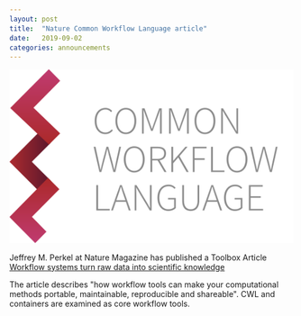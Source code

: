 ```yaml
---
layout: post
title:  "Nature Common Workflow Language article"
date:   2019-09-02
categories: announcements
---
```


![CWL](/images/logo/cwl.svg)

Jeffrey M. Perkel at Nature Magazine has published a Toolbox Article [Workflow systems turn raw data into scientific knowledge](https://doi.org/10.1038/d41586-019-02619-z)

The article describes "how workflow tools can make your computational methods portable, maintainable, reproducible and shareable". CWL and containers are examined as core workflow tools.